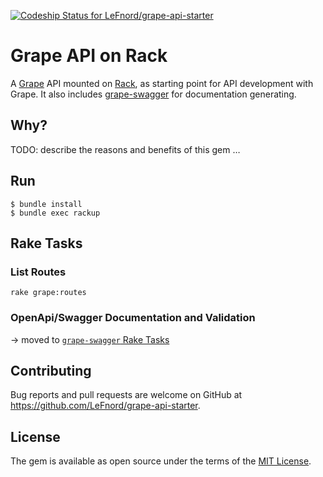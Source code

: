 [ ![Codeship Status for LeFnord/grape-api-starter](https://codeship.com/projects/12350290-4232-0134-4db1-5a9bff506e9c/status?branch=master)](https://codeship.com/projects/168124)

# Grape API on Rack

A [Grape](http://github.com/ruby-grape/grape) API mounted on [Rack](https://github.com/rack/rack), as starting point for API development with Grape. It also includes [grape-swagger](http://github.com/ruby-grape/grape-swagger) for documentation generating.

## Why?

TODO: describe the reasons and benefits of this gem …

## Run

```
$ bundle install
$ bundle exec rackup
```

## Rake Tasks

### List Routes

```
rake grape:routes
```

### OpenApi/Swagger Documentation and Validation

-> moved to [`grape-swagger` Rake Tasks](https://github.com/ruby-grape/grape-swagger#rake-tasks)

## Contributing

Bug reports and pull requests are welcome on GitHub at https://github.com/LeFnord/grape-api-starter.


## License

The gem is available as open source under the terms of the [MIT License](LICENSE).
